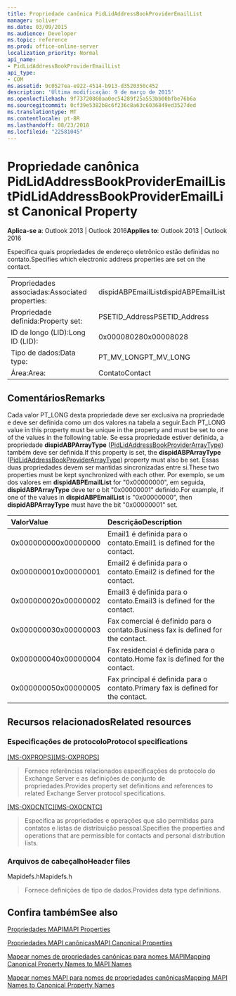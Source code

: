 ```yaml
---
title: Propriedade canônica PidLidAddressBookProviderEmailList
manager: soliver
ms.date: 03/09/2015
ms.audience: Developer
ms.topic: reference
ms.prod: office-online-server
localization_priority: Normal
api_name:
- PidLidAddressBookProviderEmailList
api_type:
- COM
ms.assetid: 9c0527ea-e922-4514-b913-d3520350c452
description: 'Última modificação: 9 de março de 2015'
ms.openlocfilehash: 9f73720860aa0ec54289f25a553bb00bfbe76b6a
ms.sourcegitcommit: 0cf39e5382b8c6f236c8a63c6036849ed3527ded
ms.translationtype: MT
ms.contentlocale: pt-BR
ms.lasthandoff: 08/23/2018
ms.locfileid: "22581045"
---
```

# <a name="pidlidaddressbookprovideremaillist-canonical-property"></a><span data-ttu-id="e82de-103">Propriedade canônica PidLidAddressBookProviderEmailList</span><span class="sxs-lookup"><span data-stu-id="e82de-103">PidLidAddressBookProviderEmailList Canonical Property</span></span>

  
  
<span data-ttu-id="e82de-104">**Aplica-se a**: Outlook 2013 | Outlook 2016</span><span class="sxs-lookup"><span data-stu-id="e82de-104">**Applies to**: Outlook 2013 | Outlook 2016</span></span> 
  
<span data-ttu-id="e82de-105">Especifica quais propriedades de endereço eletrônico estão definidas no contato.</span><span class="sxs-lookup"><span data-stu-id="e82de-105">Specifies which electronic address properties are set on the contact.</span></span> 
  
|||
|:-----|:-----|
|<span data-ttu-id="e82de-106">Propriedades associadas:</span><span class="sxs-lookup"><span data-stu-id="e82de-106">Associated properties:</span></span>  <br/> |<span data-ttu-id="e82de-107">dispidABPEmailList</span><span class="sxs-lookup"><span data-stu-id="e82de-107">dispidABPEmailList</span></span>  <br/> |
|<span data-ttu-id="e82de-108">Propriedade definida:</span><span class="sxs-lookup"><span data-stu-id="e82de-108">Property set:</span></span>  <br/> |<span data-ttu-id="e82de-109">PSETID_Address</span><span class="sxs-lookup"><span data-stu-id="e82de-109">PSETID_Address</span></span>  <br/> |
|<span data-ttu-id="e82de-110">ID de longo (LID):</span><span class="sxs-lookup"><span data-stu-id="e82de-110">Long ID (LID):</span></span>  <br/> |<span data-ttu-id="e82de-111">0x00008028</span><span class="sxs-lookup"><span data-stu-id="e82de-111">0x00008028</span></span>  <br/> |
|<span data-ttu-id="e82de-112">Tipo de dados:</span><span class="sxs-lookup"><span data-stu-id="e82de-112">Data type:</span></span>  <br/> |<span data-ttu-id="e82de-113">PT_MV_LONG</span><span class="sxs-lookup"><span data-stu-id="e82de-113">PT_MV_LONG</span></span>  <br/> |
|<span data-ttu-id="e82de-114">Área:</span><span class="sxs-lookup"><span data-stu-id="e82de-114">Area:</span></span>  <br/> |<span data-ttu-id="e82de-115">Contato</span><span class="sxs-lookup"><span data-stu-id="e82de-115">Contact</span></span>  <br/> |
   
## <a name="remarks"></a><span data-ttu-id="e82de-116">Comentários</span><span class="sxs-lookup"><span data-stu-id="e82de-116">Remarks</span></span>

<span data-ttu-id="e82de-117">Cada valor PT_LONG desta propriedade deve ser exclusiva na propriedade e deve ser definida como um dos valores na tabela a seguir.</span><span class="sxs-lookup"><span data-stu-id="e82de-117">Each PT_LONG value in this property must be unique in the property and must be set to one of the values in the following table.</span></span> <span data-ttu-id="e82de-118">Se essa propriedade estiver definida, a propriedade **dispidABPArrayType** ([PidLidAddressBookProviderArrayType](pidlidaddressbookproviderarraytype-canonical-property.md)) também deve ser definida.</span><span class="sxs-lookup"><span data-stu-id="e82de-118">If this property is set, the **dispidABPArrayType** ([PidLidAddressBookProviderArrayType](pidlidaddressbookproviderarraytype-canonical-property.md)) property must also be set.</span></span> <span data-ttu-id="e82de-119">Essas duas propriedades devem ser mantidas sincronizadas entre si.</span><span class="sxs-lookup"><span data-stu-id="e82de-119">These two properties must be kept synchronized with each other.</span></span> <span data-ttu-id="e82de-120">Por exemplo, se um dos valores em **dispidABPEmailList** for "0x00000000", em seguida, **dispidABPArrayType** deve ter o bit "0x00000001" definido.</span><span class="sxs-lookup"><span data-stu-id="e82de-120">For example, if one of the values in **dispidABPEmailList** is "0x00000000", then **dispidABPArrayType** must have the bit "0x00000001" set.</span></span> 
  
|<span data-ttu-id="e82de-121">**Valor**</span><span class="sxs-lookup"><span data-stu-id="e82de-121">**Value**</span></span>|<span data-ttu-id="e82de-122">**Descrição**</span><span class="sxs-lookup"><span data-stu-id="e82de-122">**Description**</span></span>|
|:-----|:-----|
|<span data-ttu-id="e82de-123">0x00000000</span><span class="sxs-lookup"><span data-stu-id="e82de-123">0x00000000</span></span>  <br/> |<span data-ttu-id="e82de-124">Email1 é definida para o contato.</span><span class="sxs-lookup"><span data-stu-id="e82de-124">Email1 is defined for the contact.</span></span>  <br/> |
|<span data-ttu-id="e82de-125">0x00000001</span><span class="sxs-lookup"><span data-stu-id="e82de-125">0x00000001</span></span>  <br/> |<span data-ttu-id="e82de-126">Email2 é definida para o contato.</span><span class="sxs-lookup"><span data-stu-id="e82de-126">Email2 is defined for the contact.</span></span>  <br/> |
|<span data-ttu-id="e82de-127">0x00000002</span><span class="sxs-lookup"><span data-stu-id="e82de-127">0x00000002</span></span>  <br/> |<span data-ttu-id="e82de-128">Email3 é definida para o contato.</span><span class="sxs-lookup"><span data-stu-id="e82de-128">Email3 is defined for the contact.</span></span>  <br/> |
|<span data-ttu-id="e82de-129">0x00000003</span><span class="sxs-lookup"><span data-stu-id="e82de-129">0x00000003</span></span>  <br/> |<span data-ttu-id="e82de-130">Fax comercial é definido para o contato.</span><span class="sxs-lookup"><span data-stu-id="e82de-130">Business fax is defined for the contact.</span></span>  <br/> |
|<span data-ttu-id="e82de-131">0x00000004</span><span class="sxs-lookup"><span data-stu-id="e82de-131">0x00000004</span></span>  <br/> |<span data-ttu-id="e82de-132">Fax residencial é definida para o contato.</span><span class="sxs-lookup"><span data-stu-id="e82de-132">Home fax is defined for the contact.</span></span>  <br/> |
|<span data-ttu-id="e82de-133">0x00000005</span><span class="sxs-lookup"><span data-stu-id="e82de-133">0x00000005</span></span>  <br/> |<span data-ttu-id="e82de-134">Fax principal é definida para o contato.</span><span class="sxs-lookup"><span data-stu-id="e82de-134">Primary fax is defined for the contact.</span></span>  <br/> |
   
## <a name="related-resources"></a><span data-ttu-id="e82de-135">Recursos relacionados</span><span class="sxs-lookup"><span data-stu-id="e82de-135">Related resources</span></span>

### <a name="protocol-specifications"></a><span data-ttu-id="e82de-136">Especificações de protocolo</span><span class="sxs-lookup"><span data-stu-id="e82de-136">Protocol specifications</span></span>

<span data-ttu-id="e82de-137">[[MS-OXPROPS]](http://msdn.microsoft.com/library/f6ab1613-aefe-447d-a49c-18217230b148%28Office.15%29.aspx)</span><span class="sxs-lookup"><span data-stu-id="e82de-137">[[MS-OXPROPS]](http://msdn.microsoft.com/library/f6ab1613-aefe-447d-a49c-18217230b148%28Office.15%29.aspx)</span></span>
  
> <span data-ttu-id="e82de-138">Fornece referências relacionados especificações de protocolo do Exchange Server e as definições de conjunto de propriedades.</span><span class="sxs-lookup"><span data-stu-id="e82de-138">Provides property set definitions and references to related Exchange Server protocol specifications.</span></span>
    
<span data-ttu-id="e82de-139">[[MS-OXOCNTC]](http://msdn.microsoft.com/library/9b636532-9150-4836-9635-9c9b756c9ccf%28Office.15%29.aspx)</span><span class="sxs-lookup"><span data-stu-id="e82de-139">[[MS-OXOCNTC]](http://msdn.microsoft.com/library/9b636532-9150-4836-9635-9c9b756c9ccf%28Office.15%29.aspx)</span></span>
  
> <span data-ttu-id="e82de-140">Especifica as propriedades e operações que são permitidas para contatos e listas de distribuição pessoal.</span><span class="sxs-lookup"><span data-stu-id="e82de-140">Specifies the properties and operations that are permissible for contacts and personal distribution lists.</span></span>
    
### <a name="header-files"></a><span data-ttu-id="e82de-141">Arquivos de cabeçalho</span><span class="sxs-lookup"><span data-stu-id="e82de-141">Header files</span></span>

<span data-ttu-id="e82de-142">Mapidefs.h</span><span class="sxs-lookup"><span data-stu-id="e82de-142">Mapidefs.h</span></span>
  
> <span data-ttu-id="e82de-143">Fornece definições de tipo de dados.</span><span class="sxs-lookup"><span data-stu-id="e82de-143">Provides data type definitions.</span></span>
    
## <a name="see-also"></a><span data-ttu-id="e82de-144">Confira também</span><span class="sxs-lookup"><span data-stu-id="e82de-144">See also</span></span>



[<span data-ttu-id="e82de-145">Propriedades MAPI</span><span class="sxs-lookup"><span data-stu-id="e82de-145">MAPI Properties</span></span>](mapi-properties.md)
  
[<span data-ttu-id="e82de-146">Propriedades MAPI canônicas</span><span class="sxs-lookup"><span data-stu-id="e82de-146">MAPI Canonical Properties</span></span>](mapi-canonical-properties.md)
  
[<span data-ttu-id="e82de-147">Mapear nomes de propriedades canônicas para nomes MAPI</span><span class="sxs-lookup"><span data-stu-id="e82de-147">Mapping Canonical Property Names to MAPI Names</span></span>](mapping-canonical-property-names-to-mapi-names.md)
  
[<span data-ttu-id="e82de-148">Mapear nomes MAPI para nomes de propriedades canônicas</span><span class="sxs-lookup"><span data-stu-id="e82de-148">Mapping MAPI Names to Canonical Property Names</span></span>](mapping-mapi-names-to-canonical-property-names.md)

